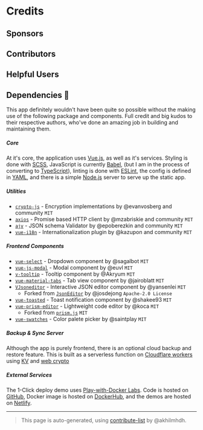 # Credits

## Sponsors
<!-- sponsors --><!-- sponsors -->
## Contributors

## Helpful Users

## Dependencies 🔗

This app definitely wouldn't have been quite so possible without the making use of the following package and components. Full credit and big kudos to their respective authors, who've done an amazing job in building and maintaining them.

##### Core
At it's core, the application uses [Vue.js](https://github.com/vuejs/vue), as well as it's services. Styling is done with [SCSS](https://github.com/sass/sass), JavaScript is currently [Babel](https://github.com/babel/babel), (but I am in the process of converting to [TypeScript](https://github.com/Microsoft/TypeScript)), linting is done with [ESLint](https://github.com/eslint/eslint), the config is defined in [YAML](https://github.com/yaml/yaml), and there is a simple [Node.js](https://github.com/nodejs/node) server to serve up the static app.

##### Utilities
- [`crypto-js`](https://github.com/brix/crypto-js) - Encryption implementations by @evanvosberg and community `MIT`
- [`axios`](https://github.com/axios/axios) - Promise based HTTP client by @mzabriskie and community `MIT`
- [`ajv`](https://github.com/ajv-validator/ajv) - JSON schema Validator by @epoberezkin and community `MIT`
- [`vue-i18n`](https://github.com/kazupon/vue-i18n) - Internationalization plugin by @kazupon and community `MIT`

##### Frontend Components
- [`vue-select`](https://github.com/sagalbot/vue-select) - Dropdown component by @sagalbot `MIT`
- [`vue-js-modal`](https://github.com/euvl/vue-js-modal) - Modal component by @euvl `MIT`
- [`v-tooltip`](https://github.com/Akryum/v-tooltip) - Tooltip component by @Akryum `MIT`
- [`vue-material-tabs`](https://github.com/jairoblatt/vue-material-tabs) - Tab view component by @jairoblatt `MIT`
- [`VJsoneditor`](https://github.com/yansenlei/VJsoneditor) - Interactive JSON editor component by @yansenlei `MIT`
  - Forked from [`JsonEditor`](https://github.com/josdejong/jsoneditor) by @josdejong `Apache-2.0 License`
- [`vue-toasted`](https://github.com/shakee93/vue-toasted) - Toast notification component by @shakee93 `MIT`
- [`vue-prism-editor`](https://github.com/koca/vue-prism-editor) - Lightweight code editor by @koca `MIT`
  - Forked from [`prism.js`](https://github.com/PrismJS/prism) `MIT`
- [`vue-swatches`](https://github.com/saintplay/vue-swatches) - Color palete picker by @saintplay `MIT`

##### Backup & Sync Server
Although the app is purely frontend, there is an optional cloud backup and restore feature. This is built as a serverless function on [Cloudflare workers](https://workers.cloudflare.com/) using [KV](https://developers.cloudflare.com/workers/runtime-apis/kv) and [web crypto](https://developers.cloudflare.com/workers/runtime-apis/web-crypto)

##### External Services
The 1-Click deploy demo uses [Play-with-Docker Labs](https://play-with-docker.com/). Code is hosted on [GitHub](https://github.com), Docker image is hosted on [DockerHub](https://hub.docker.com/), and the demos are hosted on [Netlify](https://www.netlify.com/).

---

> This page is auto-generated, using [contribute-list](https://github.com/marketplace/actions/contribute-list) by @akhilmhdh.
